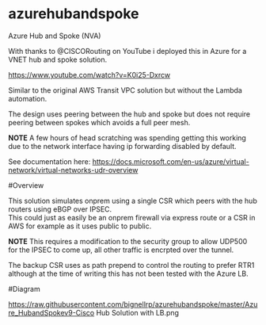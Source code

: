 # azurehubandspoke
Azure Hub and Spoke (NVA)

With thanks to @CISCORouting on YouTube i deployed this in Azure for a VNET hub and spoke solution.  

https://www.youtube.com/watch?v=K0i25-Dxrcw

Similar to the original AWS Transit VPC solution but without the Lambda automation.

The design uses peering between the hub and spoke but does not require peering between spokes which avoids a full peer mesh.

**NOTE** A few hours of head scratching was spending getting this working due to the network interface having ip forwarding disabled by default.

See documentation here: https://docs.microsoft.com/en-us/azure/virtual-network/virtual-networks-udr-overview

#Overview

This solution simulates onprem using a single CSR which peers with the hub routers using eBGP over IPSEC.  
This could just as easily be an onprem firewall via express route or a CSR in AWS for example as it uses public to public.

**NOTE** This requires a modification to the security group to allow UDP500 for the IPSEC to come up, all other traffic is encrpted over the tunnel.

The backup CSR uses as path prepend to control the routing to prefer RTR1 although at the time of writing this has not been tested with the Azure LB.

#Diagram

https://raw.githubusercontent.com/bignellrp/azurehubandspoke/master/Azure_HubandSpokev9-Cisco Hub Solution with LB.png

